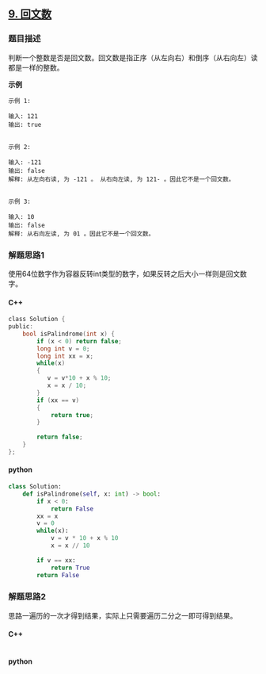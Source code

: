 ## [9. 回文数](https://leetcode-cn.com/problems/palindrome-number/)

### 题目描述

判断一个整数是否是回文数。回文数是指正序（从左向右）和倒序（从右向左）读都是一样的整数。

**示例**

```
示例 1:

输入: 121
输出: true


示例 2:

输入: -121
输出: false
解释: 从左向右读, 为 -121 。 从右向左读, 为 121- 。因此它不是一个回文数。


示例 3:

输入: 10
输出: false
解释: 从右向左读, 为 01 。因此它不是一个回文数。
```

### 解题思路1

使用64位数字作为容器反转int类型的数字，如果反转之后大小一样则是回文数字。

#### C++

```c
class Solution {
public:
    bool isPalindrome(int x) {
        if (x < 0) return false;
        long int v = 0;
        long int xx = x;
        while(x)
        {
           v = v*10 + x % 10;
           x = x / 10;
        }
        if (xx == v)
        {
            return true;
        }
        
        return false;
    }
};
```

#### python

```python
class Solution:
    def isPalindrome(self, x: int) -> bool:
        if x < 0:
            return False
        xx = x
        v = 0
        while(x):
            v = v * 10 + x % 10
            x = x // 10
            
        if v == xx:
            return True
        return False
```

### 解题思路2

思路一遍历的一次才得到结果，实际上只需要遍历二分之一即可得到结果。

#### C++

```c

```

#### python

```python

```